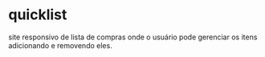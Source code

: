 # quicklist
site responsivo de lista de compras onde o usuário pode gerenciar os itens adicionando e removendo eles. 

